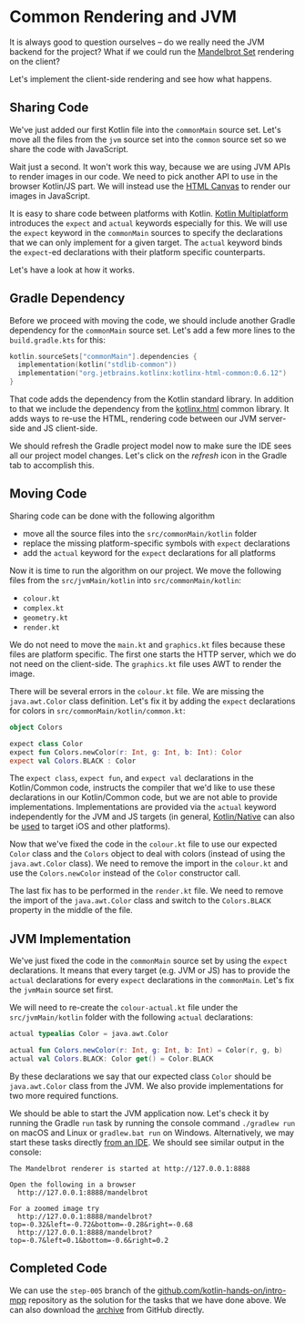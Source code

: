 # Common Rendering and JVM

It is always good to question ourselves – do we really need the
JVM backend for the project? What if we could
run the [Mandelbrot Set](https://en.wikipedia.org/wiki/Mandelbrot_set)
rendering on the client? 

Let's implement the client-side rendering and see how what happens.

## Sharing Code

We've just added our first Kotlin file into the `commonMain`
source set. Let's move all the files from the `jvm` source set
into the `common` source set so we share the code with JavaScript.

Wait just a second. It won't work this way, because we are using JVM APIs
to render images in our code. We need to pick another API to use in
the browser Kotlin/JS part.
We will instead use the
[HTML Canvas](https://www.w3schools.com/html/html5_canvas.asp)
to render our images in JavaScript.

It is easy to share code between platforms with Kotlin. 
[Kotlin Multiplatform](https://kotlinlang.org/docs/reference/multiplatform.html)
introduces the `expect` and `actual` keywords especially for this. 
We will use the `expect` keyword in the `commonMain` sources to specify
the declarations that we can only implement for a given target.
The `actual` keyword binds the `expect`-ed declarations with their
platform specific counterparts.

Let's have a look at how it works.

## Gradle Dependency

Before we proceed with moving the code, we should include another Gradle
dependency for the `commonMain` source set. Let's add a few more lines
to the `build.gradle.kts` for this:

```kotlin
kotlin.sourceSets["commonMain"].dependencies {
  implementation(kotlin("stdlib-common"))
  implementation("org.jetbrains.kotlinx:kotlinx-html-common:0.6.12")
}
```

That code adds the dependency from the Kotlin standard library. In addition
to that we include the dependency from the
[kotlinx.html](https://github.com/Kotlin/kotlinx.html)
common library. It adds ways to re-use the HTML, rendering
code between our JVM server-side and JS client-side.

We should refresh the Gradle project model now to make sure
the IDE sees all our project model changes. Let's click on the _refresh_
icon in the Gradle tab to accomplish this.

## Moving Code

Sharing code can be done with the following algorithm

* move all the source files into the `src/commonMain/kotlin` folder
* replace the missing platform-specific symbols with `expect` declarations
* add the `actual` keyword for the `expect` declarations for all platforms

Now it is time to run the algorithm on our project. We move
the following files from the `src/jvmMain/kotlin` into `src/commonMain/kotlin`:

* `colour.kt`
* `complex.kt`
* `geometry.kt`
* `render.kt`

We do not need to move the `main.kt` and `graphics.kt` files because these files are
platform specific. The first one starts the HTTP server, which we do not need
on the client-side. The `graphics.kt` file uses AWT to render the image.
     
There will be several errors in the `colour.kt` file. We are missing the
`java.awt.Color` class definition. Let's fix it by adding the `expect`
declarations for colors in `src/commonMain/kotlin/common.kt`:

```kotlin
object Colors

expect class Color
expect fun Colors.newColor(r: Int, g: Int, b: Int): Color
expect val Colors.BLACK : Color
```

The `expect class`, `expect fun`, and `expect val` declarations in the Kotlin/Common
code, instructs the compiler that we'd like to use these declarations in our Kotlin/Common
code, but we are not able to provide implementations. Implementations are provided via the
`actual` keyword independently for the JVM and JS targets (in general,
[Kotlin/Native](https://kotlinlang.org/docs/reference/native-overview.html) can
also be [used](https://kotlinlang.org/docs/tutorials/native/mpp-ios-android.html)
to target iOS and other platforms).

Now that we've fixed the code in the `colour.kt` file to use our expected `Color` class
and the `Colors` object to deal with colors (instead of using the `java.awt.Color` class).
We need to remove the import in the `colour.kt` and use the `Colors.newColor`
instead of the `Color` constructor call.

The last fix has to be performed in the `render.kt` file. We need to remove the
import of the `java.awt.Color` class and switch to the `Colors.BLACK`
property in the middle of the file.

## JVM Implementation

We've just fixed the code in the `commonMain` source set by using the `expect` declarations.
It means that every target (e.g. JVM or JS) has to provide the `actual` declarations
for every `expect` declarations in the `commonMain`. Let's fix the `jvmMain`
source set first.

We will need to re-create the `colour-actual.kt` file under the `src/jvmMain/kotlin` folder
with the following `actual` declarations:

```kotlin
actual typealias Color = java.awt.Color

actual fun Colors.newColor(r: Int, g: Int, b: Int) = Color(r, g, b)
actual val Colors.BLACK: Color get() = Color.BLACK
```
 
By these declarations we say that our expected class `Color`
should be `java.awt.Color` class from the JVM. We also provide implementations for
two more required functions.

We should be able to start the JVM application now. Let's check
it by running the Gradle `run` task by running the console command
`./gradlew run` on macOS and Linux or `gradlew.bat run` on Windows.
Alternatively, we may start these tasks directly
[from an IDE](https://www.jetbrains.com/help/idea/work-with-gradle-tasks.html).
We should see similar output in the console:

```
The Mandelbrot renderer is started at http://127.0.0.1:8888

Open the following in a browser
  http://127.0.0.1:8888/mandelbrot

For a zoomed image try
  http://127.0.0.1:8888/mandelbrot?top=-0.32&left=-0.72&bottom=-0.28&right=-0.68
  http://127.0.0.1:8888/mandelbrot?top=-0.7&left=0.1&bottom=-0.6&right=0.2

```

## Completed Code

We can use the `step-005` branch of the
[github.com/kotlin-hands-on/intro-mpp](https://github.com/kotlin-hands-on/intro-mpp)
repository as the solution for the tasks that we have done above. 
We can also download the
[archive](https://github.com/kotlin-hands-on/intro-mpp/archive/step-005.zip)
from GitHub directly.
  